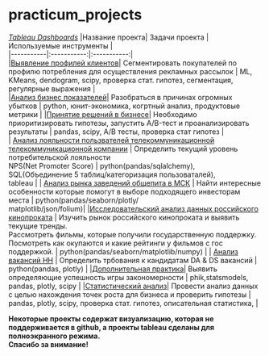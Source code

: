 # practicum_projects
[*Tableau Dashboards*](https://public.tableau.com/app/profile/maksim.polumestnyi/vizzes)
|Название проекта| Задачи проекта | Используемые инструменты |  
|-----------|:-----------:|:-----------:|  
|[Выявление профилей клиентов](https://github.com/HalfSize/practicum_projects/blob/main/identification_of_consumption_profiles.ipynb)| Сегментировать покупателей по профилю потребления для осуществления рекламных рассылок | ML, KMeans, dendogram, scipy, проверка стат. гипотез, сегментация, регулярные выражения |  
|[Анализ бизнес показателей](https://github.com/HalfSize/practicum_projects/blob/main/business_analysis_git.ipynb)| Разобраться в причинах огромных убытков | python, юнит-экономика, когртный анализ, продуктовые метрики |
|[Принятие решений в бизнесе](https://github.com/HalfSize/practicum_projects/blob/main/decision_making_in_business_git.ipynb)| Необходимо приоритизировать гипотезы, запустить A/B-тест и проанализировать результаты | pandas, scipy, A/B тесты, проверка стат гипотез |  
| [Анализ лояльности пользвателей телекоммуникационной<br>телекоммуникационной компании](https://github.com/HalfSize/practicum_projects/blob/main/%D0%90%D0%BD%D0%B0%D0%BB%D0%B8%D0%B7%20%D0%BB%D0%BE%D1%8F%D0%BB%D1%8C%D0%BD%D0%BE%D1%81%D1%82%D0%B8%20%D0%BF%D0%BE%D0%BB%D1%8C%D0%B7%D0%BE%D0%B2%D0%B0%D1%82%D0%B5%D0%BB%D0%B5%D0%B9%20%D1%82%D0%B5%D0%BB%D0%B5%D0%BA%D0%BE%D0%BC%D0%BC%D1%83%D0%BD%D0%B8%D0%BA%D0%B0%D1%86%D0%B8%D0%BE%D0%BD%D0%BD%D0%BE%D0%B9%20%D0%BA%D0%BE%D0%BC%D0%BF%D0%B0%D0%BD%D0%B8%D0%B8.ipynb) | Определить текущий уровень потребительской лояльности <br> NPS(Net Promoter Score) | python(pandas/sqlalchemy),<br>SQL(Объединение 5 таблиц/категоризация пользоваталей),<br>tableau |
| [Анализ рынка заведений общепита в МСК](https://github.com/HalfSize/practicum_projects/blob/main/%D0%A0%D1%8B%D0%BD%D0%BE%D0%BA%20%D0%B7%D0%B0%D0%B2%D0%B5%D0%B4%D0%B5%D0%BD%D0%B8%D0%B9%20%D0%BE%D0%B1%D1%89%D0%B5%D1%81%D1%82%D0%B2%D0%B5%D0%BD%D0%BD%D0%BE%D0%B3%D0%BE%20%D0%BF%D0%B8%D1%82%D0%B0%D0%BD%D0%B8%D1%8F%20%D0%9C%D0%BE%D1%81%D0%BA%D0%B2%D1%8B.ipynb) | Найти интересные особенности которые помогут в выборе подходящего инвесторам места | python(pandas/seaborn/plotly/<br>matplotlib/json/folium)|
|[Исследовательский анализ данных российского кинопроката](https://github.com/HalfSize/practicum_projects/blob/main/%D0%98%D1%81%D1%81%D0%BB%D0%B5%D0%B4%D0%BE%D0%B2%D0%B0%D1%82%D0%B5%D0%BB%D1%8C%D1%81%D0%BA%D0%B8%D0%B9%20%D0%B0%D0%BD%D0%B0%D0%BB%D0%B8%D0%B7%20%D0%B4%D0%B0%D0%BD%D0%BD%D1%8B%D1%85%20%D1%80%D0%BE%D1%81%D1%81%D0%B8%D0%B9%D1%81%D0%BA%D0%BE%D0%B3%D0%BE%20%D0%BA%D0%B8%D0%BD%D0%BE%D0%BF%D1%80%D0%BE%D0%BA%D0%B0%D1%82%D0%B0.ipynb) | Изучить рынок российского кинопроката и выявить текущие тренды.<br>Рассмотреть фильмы, которые получили государственную поддержку.<br>Посмотреть как окупаются и какие рейтинги у фильмов с гос поддержкой. | python(pandas/seaborn/matplotlib/numpy) |
| [Анализ вакансий HH](https://github.com/HalfSize/practicum_projects/blob/main/vacancy_database_analysis.ipynb) | Определить трбования к кандидатам DA & DS вакансий | python(pandas, plotly) |
|[Дополнительная практика](https://github.com/HalfSize/practicum_projects/blob/main/additional_practice.ipynb)| Выявить определяющие успешность игры закономерности | phik,statsmodels, pandas, plotly, scipy |
|[Статистический анализ](https://github.com/HalfSize/practicum_projects/blob/main/stat_analysis_git.ipynb)| Провести анализ данных с целью нахождения точек роста для бизнеса и проверить гипотезы | pandas, plotly, scipy, проверка стат. гипотез, описательная статистика, |  

**Некоторые проекты содержат визуализацию, которая не поддерживается в github, а проекты tableau сделаны для полноэкранного режима. <br> Спасибо за внимание!**
